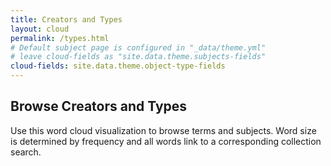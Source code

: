 ```yaml
---
title: Creators and Types
layout: cloud
permalink: /types.html
# Default subject page is configured in "_data/theme.yml"
# leave cloud-fields as "site.data.theme.subjects-fields"
cloud-fields: site.data.theme.object-type-fields
---
```


## Browse Creators and Types

Use this word cloud visualization to browse terms and subjects.
Word size is determined by frequency and all words link to a corresponding collection search.
